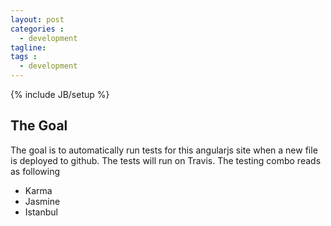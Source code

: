 ```yaml
---
layout: post
categories :
  - development
tagline: 
tags : 
  - development
---
```

{% include JB/setup %}

## The Goal
The goal is to automatically run tests for this angularjs site when a new file is deployed to github. The tests will run on Travis. The testing combo reads as following
 * Karma
 * Jasmine
 * Istanbul